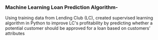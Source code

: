 ### Machine Learning Loan Prediction Algorithm-
Using training data from Lending Club (LC), created supervised learning algorithm in Python to improve LC's profitability by predicting whether a potential customer should be approved for a loan based on customers’ attributes
